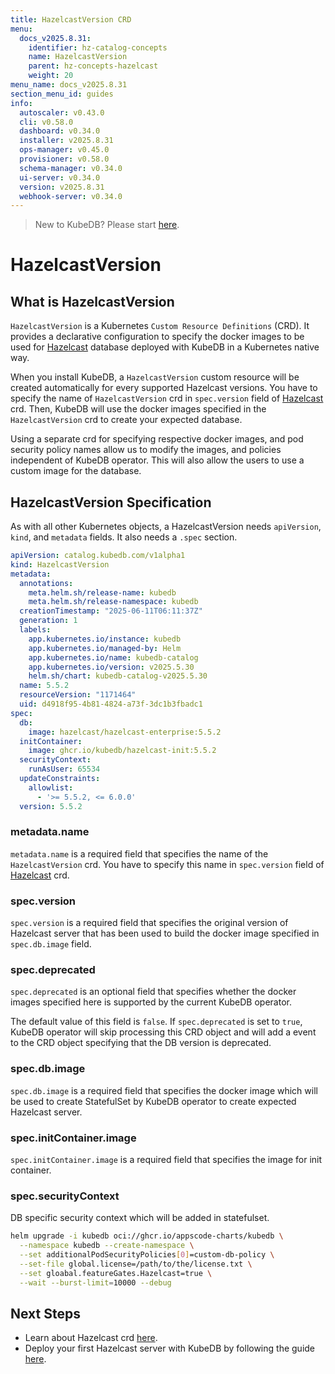 ```yaml
---
title: HazelcastVersion CRD
menu:
  docs_v2025.8.31:
    identifier: hz-catalog-concepts
    name: HazelcastVersion
    parent: hz-concepts-hazelcast
    weight: 20
menu_name: docs_v2025.8.31
section_menu_id: guides
info:
  autoscaler: v0.43.0
  cli: v0.58.0
  dashboard: v0.34.0
  installer: v2025.8.31
  ops-manager: v0.45.0
  provisioner: v0.58.0
  schema-manager: v0.34.0
  ui-server: v0.34.0
  version: v2025.8.31
  webhook-server: v0.34.0
---
```


> New to KubeDB? Please start [here](/docs/v2025.8.31/README).

# HazelcastVersion

## What is HazelcastVersion

`HazelcastVersion` is a Kubernetes `Custom Resource Definitions` (CRD). It provides a declarative configuration to specify the docker images to be used for [Hazelcast](https://hazelcast.com/) database deployed with KubeDB in a Kubernetes native way.

When you install KubeDB, a `HazelcastVersion` custom resource will be created automatically for every supported Hazelcast versions. You have to specify the name of `HazelcastVersion` crd in `spec.version` field of [Hazelcast](/docs/v2025.8.31/guides/hazelcast/concepts/hazelcast) crd. Then, KubeDB will use the docker images specified in the `HazelcastVersion` crd to create your expected database.

Using a separate crd for specifying respective docker images, and pod security policy names allow us to modify the images, and policies independent of KubeDB operator. This will also allow the users to use a custom image for the database.

## HazelcastVersion Specification

As with all other Kubernetes objects, a HazelcastVersion needs `apiVersion`, `kind`, and `metadata` fields. It also needs a `.spec` section.

```yaml
apiVersion: catalog.kubedb.com/v1alpha1
kind: HazelcastVersion
metadata:
  annotations:
    meta.helm.sh/release-name: kubedb
    meta.helm.sh/release-namespace: kubedb
  creationTimestamp: "2025-06-11T06:11:37Z"
  generation: 1
  labels:
    app.kubernetes.io/instance: kubedb
    app.kubernetes.io/managed-by: Helm
    app.kubernetes.io/name: kubedb-catalog
    app.kubernetes.io/version: v2025.5.30
    helm.sh/chart: kubedb-catalog-v2025.5.30
  name: 5.5.2
  resourceVersion: "1171464"
  uid: d4918f95-4b81-4824-a73f-3dc1b3fbadc1
spec:
  db:
    image: hazelcast/hazelcast-enterprise:5.5.2
  initContainer:
    image: ghcr.io/kubedb/hazelcast-init:5.5.2
  securityContext:
    runAsUser: 65534
  updateConstraints:
    allowlist:
      - '>= 5.5.2, <= 6.0.0'
  version: 5.5.2

```

### metadata.name

`metadata.name` is a required field that specifies the name of the `HazelcastVersion` crd. You have to specify this name in `spec.version` field of [Hazelcast](/docs/v2025.8.31/guides/hazelcast/concepts/hazelcast) crd.


### spec.version

`spec.version` is a required field that specifies the original version of Hazelcast server that has been used to build the docker image specified in `spec.db.image` field.

### spec.deprecated

`spec.deprecated` is an optional field that specifies whether the docker images specified here is supported by the current KubeDB operator.

The default value of this field is `false`. If `spec.deprecated` is set to `true`, KubeDB operator will skip processing this CRD object and will add a event to the CRD object specifying that the DB version is deprecated.

### spec.db.image

`spec.db.image` is a required field that specifies the docker image which will be used to create StatefulSet by KubeDB operator to create expected Hazelcast server.

### spec.initContainer.image

`spec.initContainer.image` is a required field that specifies the image for init container.

### spec.securityContext

DB specific security context which will be added in statefulset.

```bash
helm upgrade -i kubedb oci://ghcr.io/appscode-charts/kubedb \
  --namespace kubedb --create-namespace \
  --set additionalPodSecurityPolicies[0]=custom-db-policy \
  --set-file global.license=/path/to/the/license.txt \
  --set gloabal.featureGates.Hazelcast=true \
  --wait --burst-limit=10000 --debug
```

## Next Steps

- Learn about Hazelcast crd [here](/docs/v2025.8.31/guides/hazelcast/concepts/hazelcast).
- Deploy your first Hazelcast server with KubeDB by following the guide [here](/docs/v2025.8.31/guides/hazelcast/quickstart/overview/).
